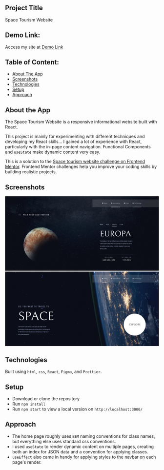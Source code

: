 ## Project Title

Space Tourism Website

## Demo Link:

Access my site at [Demo Link](https://neptunerjo.github.io/space-tourism/)

## Table of Content: 

- [About The App](#about-the-app)
- [Screenshots](#screenshots)
- [Technologies](#technologies)
- [Setup](#setup)
- [Approach](#approach)

## About the App

The Space Tourism Website is a responsive informational website built with React. 

This project is mainly for experimenting with different techniques and developing my React skills...
I gained a lot of experience with React, particularly with the in-page content navigation. 
Functional Components and `useState` make dynamic content very easy.

This is a solution to the [Space tourism website challenge on Frontend Mentor](https://www.frontendmentor.io/challenges/space-tourism-multipage-website-gRWj1URZ3). Frontend Mentor challenges help you improve your coding skills by building realistic projects. 


## Screenshots

![Desktop Home Page](screenshots/screenshot-home.png)
![Desktop Destinations Page](screenshots/screenshot-destination.png)


## Technologies

Built using `html`, `css`, `React`, `Figma`, and `Prettier`.


## Setup

- Download or clone the repository
- Run `npm install`
- Run `npm start` to view a local version on `http://localhost:3000/`

## Approach

- The home page roughly uses `BEM` naming conventions for class names, but everything else uses standard css conventions.
- I used `useState` to render dynamic content on multiple pages, creating both an index for JSON data and a convention for applying classes. 
- `useEffect` also came in handy for applying styles to the navbar on each page's render.



